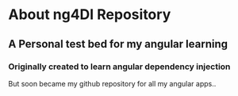 # About ng4DI Repository

## A Personal test bed for my angular learning

### Originally created to learn angular dependency injection

But soon became my github repository for all my angular apps.. 
